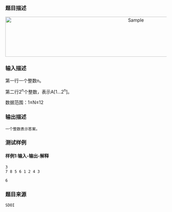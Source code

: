 ### 题目描述

<p align="center">
	<img src="http://mooctest-code.oss-cn-shanghai.aliyuncs.com/static/media/%E6%8E%92%E5%BA%8F%E4%BA%A4%E6%8D%A2.png" alt="Sample"  width="800" height="125">
</p>

### 输入描述

第一行一个整数n。

第二行2<sup>n</sup>个整数，表示A[1...2<sup>n</sup>]。

数据范围：1≤N≤12
### 输出描述

```
一个整数表示答案。
```

### 测试样例
#### 样例1:输入-输出-解释

```
3
7 8 5 6 1 2 4 3
```
```
6
```

### 题目来源  
`SDOI`
